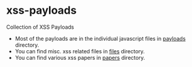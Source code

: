 # xss-payloads
Collection of XSS Payloads

- Most of the payloads are in the individual javascript files in [payloads](payloads) directory.
- You can find misc. xss related files in [files](files) directory.
- You can find various xss papers in [papers](papers) directory.
